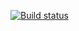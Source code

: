 [![Build status](https://ci.appveyor.com/api/projects/status/s6eycf69oa42uyv8?svg=true)](https://ci.appveyor.com/project/kmkiseleva/ajs-symbols-iterators-generators-2)
